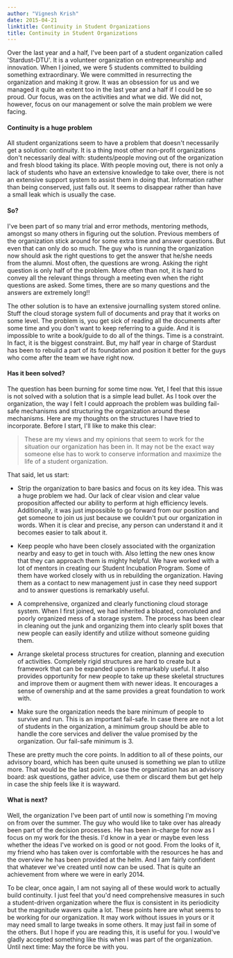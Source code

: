 ```yaml
---
author: "Vignesh Krish"
date: 2015-04-21
linktitle: Continuity in Student Organizations
title: Continuity in Student Organizations
---
```


Over the last year and a half, I've been part of a student organization called 'Stardust-DTU'. It is a volunteer organization on entrepreneurship and innovation. When I joined, we were 5 students committed to building something extraordinary. We were committed in resurrecting the organization and making it grow. It was an obsession for us and we managed it quite an extent too in the last year and a half if I could be so proud. Our focus, was on the activities and what we did. We did not, however, focus on our management or solve the main problem we were facing.

#### Continuity is a huge problem

All student organizations seem to have a problem that doesn't necessarily get a solution: continuity. It is a thing most other non-profit organizations don't necessarily deal with: students/people moving out of the organization and fresh blood taking its place. With people moving out, there is not only a lack of students who have an extensive knowledge to take over, there is not an extensive support system to assist them in doing that. Information rather than being conserved, just falls out. It seems to disappear rather than have a small leak which is usually the case.

#### So?

I've been part of so many trial and error methods, mentoring methods, amongst so many others in figuring out the solution. Previous members of the organization stick around for some extra time and answer questions. But even that can only do so much. The guy who is running the organization now should ask the right questions to get the answer that he/she needs from the alumni. Most often, the questions are wrong. Asking the right question is only half of the problem. More often than not, it is hard to convey all the relevant things through a meeting even when the right questions are asked. Some times, there are so many questions and the answers are extremely long!!

The other solution is to have an extensive journalling system stored online. Stuff the cloud storage system full of documents and pray that it works on some level. The problem is, you get sick of reading all the documents after some time and you don't want to keep referring to a guide. And it is impossible to write a book/guide to do all of the things. Time is a constraint. In fact, it is the biggest constraint. But, my half year in charge of Stardust has been to rebuild a part of its foundation and position it better for the guys who come after the team we have right now.

#### Has it been solved?

The question has been burning for some time now. Yet, I feel that this issue is not solved with a solution that is a simple lead bullet. As I took over the organization, the way I felt I could approach the problem was building fail-safe mechanisms and structuring the organization around these mechanisms. Here are my thoughts on the structures I have tried to incorporate. Before I start, I'll like to make this clear:

> These are my views and my opinions that seem to work for the situation our organization has been in. It may not be the exact way someone else has to work to conserve information and maximize the life of a student organization. 

That said, let us start:

- Strip the organization to bare basics and focus on its key idea. This was a huge problem we had. Our lack of clear vision and clear value proposition affected our ability to perform at high efficiency levels. Additionally, it was just impossible to go forward from our position and get someone to join us just because we couldn't put our organization in words. When it is clear and precise, any person can understand it and it becomes easier to talk about it. 

- Keep people who have been closely associated with the organization nearby and easy to get in touch with. Also letting the new ones know that they can approach them is mighty helpful. We have worked with a lot of mentors in creating our Student Incubation Program. Some of them have worked closely with us in rebuilding the organization. Having them as a contact to new management just in case they need support and to answer questions is remarkably useful.

- A comprehensive, organized and clearly functioning cloud storage system. When I first joined, we had inherited a bloated, convoluted and poorly organized mess of a storage system. The process has been clear in cleaning out the junk and organizing them into clearly split boxes that new people can easily identify and utilize without someone guiding them. 

- Arrange skeletal process structures for creation, planning and execution of activities. Completely rigid structures are hard to create but a framework that can be expanded upon is remarkably useful. It also provides opportunity for new people to take up these skeletal structures and improve them or augment them with newer ideas. It encourages a sense of ownership and at the same provides a great foundation to work with.

- Make sure the organization needs the bare minimum of people to survive and run. This is an important fail-safe. In case there are not a lot of students in the organization, a minimum group should be able to handle the core services and deliver the value promised by the organization. Our fail-safe minimum is 3.  

These are pretty much the core points. In addition to all of these points, our advisory board, which has been quite unused is something we plan to utilize more. That would be the last point. In case the organization has an advisory board: ask questions, gather advice, use them or discard them but get help in case the ship feels like it is wayward. 

#### What is next?

Well, the organization I've been part of until now is something I'm moving on from over the summer. The guy who would like to take over has already been part of the decision processes. He has been in-charge for now as I focus on my work for the thesis. I'd know in a year or maybe even less whether the ideas I've worked on is good or not good. From the looks of it, my friend who has taken over is comfortable with the resources he has and the overview he has been provided at the helm. And I am fairly confident that whatever we've created until now can be used. That is quite an achievement from where we were in early 2014. 

To be clear, once again, I am not saying all of these would work to actually build continuity. I just feel that you'd need comprehensive measures in such a student-driven organization where the flux is consistent in its periodicity but the magnitude wavers quite a lot. These points here are what seems to be working for our organization. It may work without issues in yours or it may need small to large tweaks in some others. It may just fail in some of the others. But I hope if you are reading this, it is useful for you. I would've gladly accepted something like this when I was part of the organization. Until next time: May the force be with you. 
